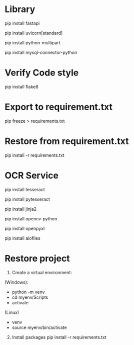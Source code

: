 # Library
pip install fastapi

pip install uvicorn[standard]

pip install python-multipart

pip install mysql-connector-python

# Verify Code style
pip install flake8

# Export to requirement.txt
pip freeze > requirements.txt

# Restore from requirement.txt
pip install -r requirements.txt

# OCR Service

pip install tesseract

pip install pytesseract

pip install jinja2

pip install opencv-python

pip install openpyxl

pip install aiofiles

# Restore project

1. Create a virtual environment:

(Windows):

+ python -m venv <myenv>
+ cd myenv/Scripts
+ activate

(Linux)

+ venv <myenv>
+ source myenv/bin/activate

2. Install packages
pip install -r requirements.txt
